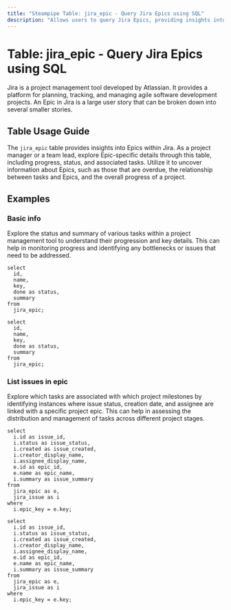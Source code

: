```yaml
---
title: "Steampipe Table: jira_epic - Query Jira Epics using SQL"
description: "Allows users to query Jira Epics, providing insights into the progress, status, and details of each epic within a Jira project."
---
```


# Table: jira_epic - Query Jira Epics using SQL

Jira is a project management tool developed by Atlassian. It provides a platform for planning, tracking, and managing agile software development projects. An Epic in Jira is a large user story that can be broken down into several smaller stories.

## Table Usage Guide

The `jira_epic` table provides insights into Epics within Jira. As a project manager or a team lead, explore Epic-specific details through this table, including progress, status, and associated tasks. Utilize it to uncover information about Epics, such as those that are overdue, the relationship between tasks and Epics, and the overall progress of a project.

## Examples

### Basic info
Explore the status and summary of various tasks within a project management tool to understand their progression and key details. This can help in monitoring progress and identifying any bottlenecks or issues that need to be addressed.

```sql+postgres
select
  id,
  name,
  key,
  done as status,
  summary
from
  jira_epic;
```

```sql+sqlite
select
  id,
  name,
  key,
  done as status,
  summary
from
  jira_epic;
```

### List issues in epic
Explore which tasks are associated with which project milestones by identifying instances where issue status, creation date, and assignee are linked with a specific project epic. This can help in assessing the distribution and management of tasks across different project stages.

```sql+postgres
select
  i.id as issue_id,
  i.status as issue_status,
  i.created as issue_created,
  i.creator_display_name,
  i.assignee_display_name,
  e.id as epic_id,
  e.name as epic_name,
  i.summary as issue_summary
from
  jira_epic as e,
  jira_issue as i
where
  i.epic_key = e.key;
```

```sql+sqlite
select
  i.id as issue_id,
  i.status as issue_status,
  i.created as issue_created,
  i.creator_display_name,
  i.assignee_display_name,
  e.id as epic_id,
  e.name as epic_name,
  i.summary as issue_summary
from
  jira_epic as e,
  jira_issue as i
where
  i.epic_key = e.key;
```